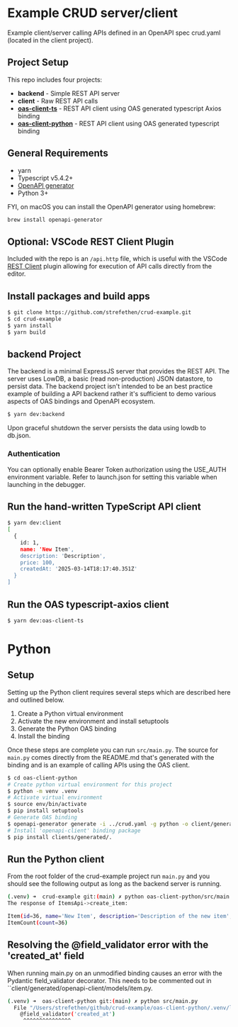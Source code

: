 # Example CRUD server/client
Example client/server calling APIs defined in an OpenAPI spec crud.yaml (located in the client project).

## Project Setup
This repo includes four projects:

* **backend** - Simple REST API server
* **client** - Raw REST API calls
* **[oas-client-ts](#run-the-oas-typescript-axios-client)** - REST API client using OAS generated typescript Axios binding
* **[oas-client-python](#python)** - REST API client using OAS generated typescript binding

## General Requirements
* yarn
* Typescript v5.4.2+
* [OpenAPI generator](https://openapi-generator.tech/docs/installation/)
* Python 3+

FYI, on macOS you can install the OpenAPI generator using homebrew:
```bash
brew install openapi-generator
```

## Optional: VSCode REST Client Plugin
Included with the repo is an ``/api.http`` file, which is useful with the VSCode [REST Client](https://marketplace.visualstudio.com/items?itemName=humao.rest-client) plugin allowing for execution of API calls directly from the editor.

## Install packages and build apps

```bash
$ git clone https://github.com/strefethen/crud-example.git
$ cd crud-example
$ yarn install
$ yarn build
```

## backend Project
The backend is a minimal ExpressJS server that provides the REST API. The server uses LowDB, a basic (read non-production) JSON datastore, to persist data. The backend project isn't intended to be an best practice example of building a API backend rather it's sufficient to demo various aspects of OAS bindings and OpenAPI ecosystem.

```bash
$ yarn dev:backend
```

Upon graceful shutdown the server persists the data using lowdb to db.json.

### Authentication
You can optionally enable Bearer Token authorization using the USE_AUTH environment variable. Refer to launch.json for setting this variable when launching in the debugger.

## Run the hand-written TypeScript API client
```bash
$ yarn dev:client
[
  {
    id: 1,
    name: 'New Item',
    description: 'Description',
    price: 100,
    createdAt: '2025-03-14T18:17:40.351Z'
  }
]
```

## Run the OAS typescript-axios client
```bash
$ yarn dev:oas-client-ts
```

# Python

## Setup
Setting up the Python client requires several steps which are described here and outlined below.

1. Create a Python virtual environment
2. Activate the new environment and install setuptools
3. Generate the Python OAS binding 
4. Install the binding

Once these steps are complete you can run ``src/main.py``. The source for ``main.py`` comes directly from the README.md that's generated with the binding and is an example of calling APIs using the OAS client.

```bash
$ cd oas-client-python
# Create python virtual environment for this project
$ python -m venv .venv
# Activate virtual environment
$ source env/bin/activate
$ pip install setuptools
# Generate OAS binding
$ openapi-generator generate -i ../crud.yaml -g python -o client/generated --additional-properties=pydanticV2=true -o binding --skip-operation-example --skip-validate-spec
# Install 'openapi-client' binding package
$ pip install clients/generated/.
```

## Run the Python client
From the root folder of the crud-example project run ``main.py`` and you should see the following output as long as the backend server is running.

```bash
(.venv) ➜  crud-example git:(main) ✗ python oas-client-python/src/main.py
The response of ItemsApi->create_item:

Item(id=36, name='New Item', description='Description of the new item', price=15, created_at=datetime.datetime(2025, 3, 21, 21, 17, 10, 123000, tzinfo=TzInfo(UTC)))
ItemCount(count=36)
```

## Resolving the @field_validator error with the 'created_at' field
When running main.py on an unmodified binding causes an error with the Pydantic field_validator decorator. This needs to be commented out in ``client/generated/openapi-client/models/item.py.

```bash
(.venv) ➜  oas-client-python git:(main) ✗ python src/main.py
  File "/Users/strefethen/github/crud-example/oas-client-python/.venv/lib/python3.13/site-packages/openapi_client/models/item.py", line 38, in Item
    @field_validator('created_at')
     ^^^^^^^^^^^^^^^
```